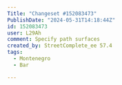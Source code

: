 ```yaml
---
Title: "Changeset #152083473"
PublishDate: "2024-05-31T14:18:44Z"
id: 152083473
user: L29Ah
comment: Specify path surfaces
created_by: StreetComplete_ee 57.4
tags:
  - Montenegro
  - Bar

---
```

